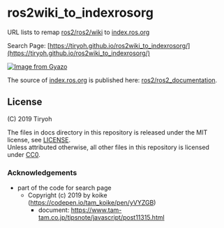 # ros2wiki_to_indexrosorg

URL lists to remap [ros2/ros2/wiki](https://github.com/ros2/ros2/wiki) to [index.ros.org](https://index.ros.org/doc/ros2/)

Search Page: [https://tiryoh.github.io/ros2wiki_to_indexrosorg/](https://tiryoh.github.io/ros2wiki_to_indexrosorg/)

[![Image from Gyazo](https://i.gyazo.com/4b8aa5d394c82b94a3b948fce199928a.gif)](https://tiryoh.github.io/ros2wiki_to_indexrosorg/)

The source of [index.ros.org](https://index.ros.org/doc/ros2/) is published here: [ros2/ros2_documentation](https://github.com/ros2/ros2_documentation).

## License

(C) 2019 Tiryoh

The files in docs directory in this repository is released under the MIT license, see [LICENSE](https://tiryoh.mit-license.org/2019-).  
Unless attributed otherwise, all other files in this repository is licensed under [CC0](https://creativecommons.org/publicdomain/zero/1.0/).

### Acknowledgements

* part of the code for search page
    * Copyright (c) 2019 by koike (https://codepen.io/tam_koike/pen/yVYZGB)
      * document: https://www.tam-tam.co.jp/tipsnote/javascript/post11315.html
